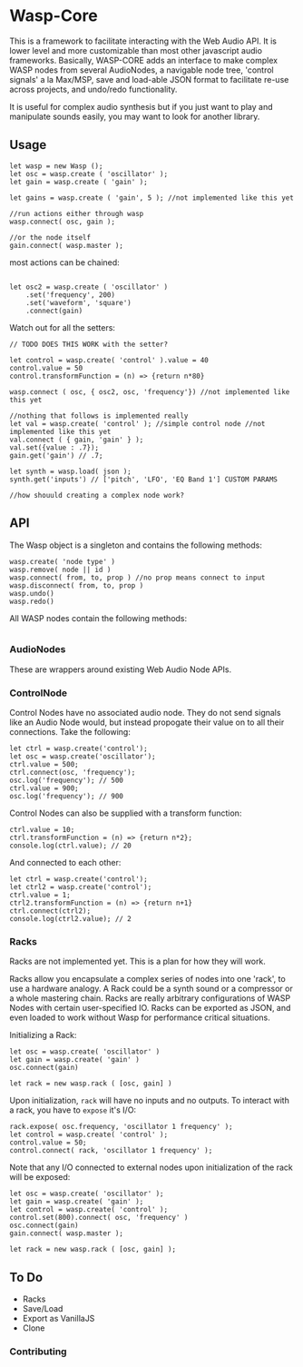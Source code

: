# Wasp-Core

This is a framework to facilitate interacting with the Web Audio API.
It is lower level and more customizable than most other javascript audio frameworks.
Basically, WASP-CORE adds
an interface to make complex WASP nodes from several AudioNodes,
a navigable node tree,
'control signals' a la Max/MSP,
save and load-able JSON format to facilitate re-use across projects, and undo/redo functionality.

It is useful for complex audio synthesis
but if you just want to play and manipulate sounds easily, you may want to look for another library.

## Usage

```
let wasp = new Wasp ();
let osc = wasp.create ( 'oscillator' );
let gain = wasp.create ( 'gain' );

let gains = wasp.create ( 'gain', 5 ); //not implemented like this yet

//run actions either through wasp
wasp.connect( osc, gain );

//or the node itself
gain.connect( wasp.master ); 

```

most actions can be chained:

```

let osc2 = wasp.create ( 'oscillator' )
	.set('frequency', 200)
	.set('waveform', 'square')
	.connect(gain)
```

Watch out for all the setters:
```
// TODO DOES THIS WORK with the setter?

let control = wasp.create( 'control' ).value = 40
control.value = 50
control.transformFunction = (n) => {return n*80}

```

```
wasp.connect ( osc, { osc2, osc, 'frequency'}) //not implemented like this yet

//nothing that follows is implemented really
let val = wasp.create( 'control' ); //simple control node //not implemented like this yet 
val.connect ( { gain, 'gain' } );
val.set({value : .7});
gain.get('gain') // .7;

let synth = wasp.load( json );
synth.get('inputs') // ['pitch', 'LFO', 'EQ Band 1'] CUSTOM PARAMS

//how shouuld creating a complex node work?

```
## API

The Wasp object is a singleton and contains the following methods:
```
wasp.create( 'node type' )
wasp.remove( node || id )
wasp.connect( from, to, prop ) //no prop means connect to input
wasp.disconnect( from, to, prop )
wasp.undo()
wasp.redo()

```

All WASP nodes contain the following methods:
```

```

### AudioNodes

These are wrappers around existing Web Audio Node APIs.

### ControlNode

Control Nodes have no associated audio node. They do not send signals
like an Audio Node would, but instead propogate their value on to all their
connections. Take the following:
```
let ctrl = wasp.create('control');
let osc = wasp.create('oscillator');
ctrl.value = 500;
ctrl.connect(osc, 'frequency');
osc.log('frequency'); // 500
ctrl.value = 900;
osc.log('frequency'); // 900

```

Control Nodes can also be supplied with a transform function:
```
ctrl.value = 10;
ctrl.transformFunction = (n) => {return n*2};
console.log(ctrl.value); // 20
```
And connected to each other:
```
let ctrl = wasp.create('control');
let ctrl2 = wasp.create('control');
ctrl.value = 1;
ctrl2.transformFunction = (n) => {return n+1}
ctrl.connect(ctrl2);
console.log(ctrl2.value); // 2
```

### Racks

Racks are not implemented yet. This is a plan for how they will work.

Racks allow you encapsulate a complex series of nodes into one 'rack', to use a hardware analogy.
A Rack could be a synth sound or a compressor or a whole mastering chain.
Racks are really arbitrary configurations of WASP Nodes with certain user-specified IO.
Racks can be exported as JSON, and even loaded to work without Wasp for performance critical situations.

Initializing a Rack:

```
let osc = wasp.create( 'oscillator' )
let gain = wasp.create( 'gain' )
osc.connect(gain)

let rack = new wasp.rack ( [osc, gain] )
```

Upon initialization, `rack` will have no inputs and no outputs. To interact with a rack, you have to
`expose` it's I/O:

```
rack.expose( osc.frequency, 'oscillator 1 frequency' );
let control = wasp.create( 'control' );
control.value = 50;
control.connect( rack, 'oscillator 1 frequency' );
```

Note that any I/O connected to external nodes upon initialization of the rack will be exposed:
```
let osc = wasp.create( 'oscillator' );
let gain = wasp.create( 'gain' );
let control = wasp.create( 'control' );
control.set(800).connect( osc, 'frequency' )
osc.connect(gain)
gain.connect( wasp.master );

let rack = new wasp.rack ( [osc, gain] );
```

## To Do
* Racks
* Save/Load
* Export as VanillaJS
* Clone

### Contributing
